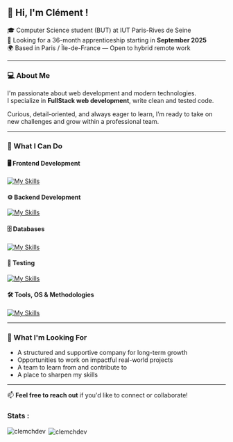 ## 👋 Hi, I'm Clément !

🎓 Computer Science student (BUT) at IUT Paris-Rives de Seine  
💼 Looking for a 36-month apprenticeship starting in **September 2025**  
🌍 Based in Paris / Île-de-France — Open to hybrid remote work  

---

### 💻 About Me

I'm passionate about web development and modern technologies.  
I specialize in **FullStack web development**, write clean and tested code.

Curious, detail-oriented, and always eager to learn, I’m ready to take on new challenges and grow within a professional team.

---

### 🔧 What I Can Do

#### 🖥️ Frontend Development  
[![My Skills](https://skillicons.dev/icons?i=html,css,sass,tailwind,js,ts,react,angular,nextjs)](https://skillicons.dev)

#### ⚙️ Backend Development  
[![My Skills](https://skillicons.dev/icons?i=nodejs,express,java,php,c)](https://skillicons.dev)

#### 🗄️ Databases  
[![My Skills](https://skillicons.dev/icons?i=postgres,mongodb)](https://skillicons.dev)

#### 🧪 Testing  
[![My Skills](https://skillicons.dev/icons?i=jest)](https://skillicons.dev)

#### 🛠️ Tools, OS & Methodologies  
[![My Skills](https://skillicons.dev/icons?i=git,linux,vscode,figma)](https://skillicons.dev)

---

### 🎯 What I'm Looking For

- A structured and supportive company for long-term growth  
- Opportunities to work on impactful real-world projects  
- A team to learn from and contribute to  
- A place to sharpen my skills

---

📫 **Feel free to reach out** if you'd like to connect or collaborate!


<h3 align="left">Stats :</h3>

<p>
  <p><img align="left" src="https://github-readme-stats.vercel.app/api/top-langs?username=clemchdev&show_icons=true&locale=en&layout=compact" alt="clemchdev" /></p>

  <p>&nbsp;<img align="center" src="https://github-readme-stats.vercel.app/api?username=clemchdev&show_icons=true&locale=en" alt="clemchdev" /></p>
</p>

